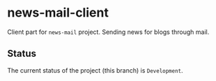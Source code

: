 news-mail-client
================

Client part for `news-mail` project. Sending news for blogs through mail.

Status
------

The current status of the project (this branch) is `Development`.
